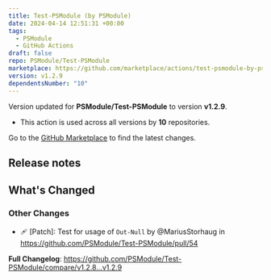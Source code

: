 ```yaml
---
title: Test-PSModule (by PSModule)
date: 2024-04-14 12:51:31 +00:00
tags:
  - PSModule
  - GitHub Actions
draft: false
repo: PSModule/Test-PSModule
marketplace: https://github.com/marketplace/actions/test-psmodule-by-psmodule
version: v1.2.9
dependentsNumber: "10"
---
```



Version updated for **PSModule/Test-PSModule** to version **v1.2.9**.
- This action is used across all versions by **10** repositories.

Go to the [GitHub Marketplace](https://github.com/marketplace/actions/test-psmodule-by-psmodule) to find the latest changes.

## Release notes

<!-- Release notes generated using configuration in .github/release.yml at main -->

## What's Changed
### Other Changes
* 🩹 [Patch]: Test for usage of `Out-Null` by @MariusStorhaug in https://github.com/PSModule/Test-PSModule/pull/54


**Full Changelog**: https://github.com/PSModule/Test-PSModule/compare/v1.2.8...v1.2.9
